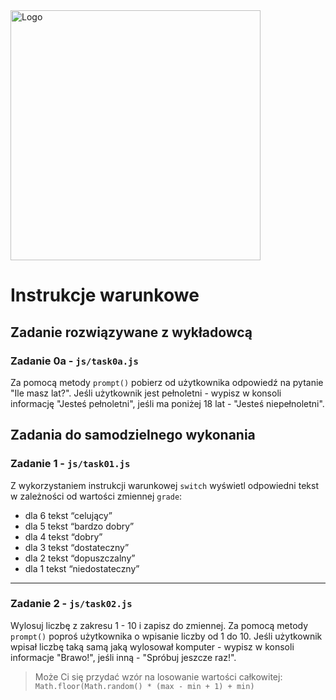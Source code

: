 <img alt="Logo" src="http://coderslab.pl/img/coderslab-logo.png" width="400">

# Instrukcje warunkowe

## Zadanie rozwiązywane z wykładowcą

### Zadanie 0a - `js/task0a.js`

Za pomocą metody `prompt()` pobierz od użytkownika odpowiedź na pytanie "Ile masz lat?". Jeśli użytkownik jest pełnoletni - wypisz w konsoli informację "Jesteś pełnoletni", jeśli ma poniżej 18 lat - "Jesteś niepełnoletni".


## Zadania do samodzielnego wykonania

### Zadanie 1 - `js/task01.js`
Z wykorzystaniem instrukcji warunkowej `switch` wyświetl odpowiedni tekst w zależności od wartości zmiennej `grade`:

- dla 6 tekst “celujący”
- dla 5 tekst “bardzo dobry”
- dla 4 tekst “dobry”
- dla 3 tekst “dostateczny”
- dla 2 tekst “dopuszczalny”
- dla 1 tekst “niedostateczny”

---

### Zadanie 2 - `js/task02.js`
Wylosuj liczbę z zakresu 1 - 10 i zapisz do zmiennej. Za pomocą metody `prompt()` poproś użytkownika o wpisanie liczby od 1 do 10. Jeśli użytkownik wpisał liczbę taką samą jaką wylosował komputer - wypisz w konsoli informacje "Brawo!", jeśli inną - "Spróbuj jeszcze raz!".

> Może Ci się przydać wzór na losowanie wartości całkowitej:
> `Math.floor(Math.random() * (max - min + 1) + min)`